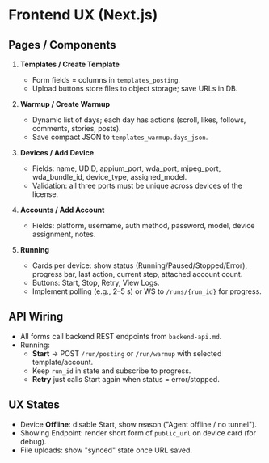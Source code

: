 # Frontend UX (Next.js)

## Pages / Components
1. **Templates / Create Template**
   - Form fields = columns in `templates_posting`.
   - Upload buttons store files to object storage; save URLs in DB.

2. **Warmup / Create Warmup**
   - Dynamic list of days; each day has actions (scroll, likes, follows, comments, stories, posts).
   - Save compact JSON to `templates_warmup.days_json`.

3. **Devices / Add Device**
   - Fields: name, UDID, appium_port, wda_port, mjpeg_port, wda_bundle_id, device_type, assigned_model.
   - Validation: all three ports must be unique across devices of the license.

4. **Accounts / Add Account**
   - Fields: platform, username, auth method, password, model, device assignment, notes.

5. **Running**
   - Cards per device: show status (Running/Paused/Stopped/Error), progress bar, last action, current step, attached account count.
   - Buttons: Start, Stop, Retry, View Logs.
   - Implement polling (e.g., 2–5 s) or WS to `/runs/{run_id}` for progress.

## API Wiring
- All forms call backend REST endpoints from `backend-api.md`.
- Running:  
  - **Start** → POST `/run/posting` or `/run/warmup` with selected template/account.  
  - Keep `run_id` in state and subscribe to progress.  
  - **Retry** just calls Start again when status = error/stopped.

## UX States
- Device **Offline**: disable Start, show reason ("Agent offline / no tunnel").
- Showing Endpoint: render short form of `public_url` on device card (for debug).
- File uploads: show "synced" state once URL saved.
